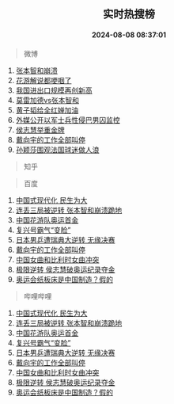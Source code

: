 <div align="center"><h2>实时热搜榜</h2><h4>2024-08-08 08:37:01</h4></div>

> 微博  

1. [张本智和崩溃](https://s.weibo.com/weibo?q=%23%E5%BC%A0%E6%9C%AC%E6%99%BA%E5%92%8C%E5%B4%A9%E6%BA%83%23&t=31&band_rank=1&Refer=top)<br />
2. [花游解说都哽咽了](https://s.weibo.com/weibo?q=%23%E8%8A%B1%E6%B8%B8%E8%A7%A3%E8%AF%B4%E9%83%BD%E5%93%BD%E5%92%BD%E4%BA%86%23&t=31&band_rank=2&Refer=top)<br />
3. [我国进出口规模再创新高](https://s.weibo.com/weibo?q=%23%E6%88%91%E5%9B%BD%E8%BF%9B%E5%87%BA%E5%8F%A3%E8%A7%84%E6%A8%A1%E5%86%8D%E5%88%9B%E6%96%B0%E9%AB%98%23&t=31&band_rank=3&Refer=top)<br />
4. [莫雷加德vs张本智和](https://s.weibo.com/weibo?q=%23%E8%8E%AB%E9%9B%B7%E5%8A%A0%E5%BE%B7vs%E5%BC%A0%E6%9C%AC%E6%99%BA%E5%92%8C%23&t=31&band_rank=4&Refer=top)<br />
5. [黄子韬给全红婵加油](https://s.weibo.com/weibo?q=%E9%BB%84%E5%AD%90%E9%9F%AC%E7%BB%99%E5%85%A8%E7%BA%A2%E5%A9%B5%E5%8A%A0%E6%B2%B9&t=31&band_rank=5&Refer=top)<br />
6. [外媒公开以军士兵性侵巴男囚监控](https://s.weibo.com/weibo?q=%23%E5%A4%96%E5%AA%92%E5%85%AC%E5%BC%80%E4%BB%A5%E5%86%9B%E5%A3%AB%E5%85%B5%E6%80%A7%E4%BE%B5%E5%B7%B4%E7%94%B7%E5%9B%9A%E7%9B%91%E6%8E%A7%23&t=31&band_rank=6&Refer=top)<br />
7. [侯志慧举重金牌](https://s.weibo.com/weibo?q=%23%E4%BE%AF%E5%BF%97%E6%85%A7%E4%B8%BE%E9%87%8D%E9%87%91%E7%89%8C%23&t=31&band_rank=7&Refer=top)<br />
8. [戴向宇的工作全部叫停](https://s.weibo.com/weibo?q=%23%E6%88%B4%E5%90%91%E5%AE%87%E7%9A%84%E5%B7%A5%E4%BD%9C%E5%85%A8%E9%83%A8%E5%8F%AB%E5%81%9C%23&t=31&band_rank=8&Refer=top)<br />
9. [孙颖莎围观法国球迷做人浪](https://s.weibo.com/weibo?q=%E5%AD%99%E9%A2%96%E8%8E%8E%E5%9B%B4%E8%A7%82%E6%B3%95%E5%9B%BD%E7%90%83%E8%BF%B7%E5%81%9A%E4%BA%BA%E6%B5%AA&t=31&band_rank=9&Refer=top)<br />

> 知乎  


> 百度  

1. [中国式现代化 民生为大](https://www.baidu.com/s?wd=%E4%B8%AD%E5%9B%BD%E5%BC%8F%E7%8E%B0%E4%BB%A3%E5%8C%96+%E6%B0%91%E7%94%9F%E4%B8%BA%E5%A4%A7&sa=fyb_news&rsv_dl=fyb_news)<br />
2. [连丢三局被逆转 张本智和崩溃跪地](https://www.baidu.com/s?wd=%E8%BF%9E%E4%B8%A2%E4%B8%89%E5%B1%80%E8%A2%AB%E9%80%86%E8%BD%AC+%E5%BC%A0%E6%9C%AC%E6%99%BA%E5%92%8C%E5%B4%A9%E6%BA%83%E8%B7%AA%E5%9C%B0&sa=fyb_news&rsv_dl=fyb_news)<br />
3. [中国花游队奥运首金](https://www.baidu.com/s?wd=%E4%B8%AD%E5%9B%BD%E8%8A%B1%E6%B8%B8%E9%98%9F%E5%A5%A5%E8%BF%90%E9%A6%96%E9%87%91&sa=fyb_news&rsv_dl=fyb_news)<br />
4. [复兴号霸气“变脸”](https://www.baidu.com/s?wd=%E5%A4%8D%E5%85%B4%E5%8F%B7%E9%9C%B8%E6%B0%94%E2%80%9C%E5%8F%98%E8%84%B8%E2%80%9D&sa=fyb_news&rsv_dl=fyb_news)<br />
5. [日本男乒遭瑞典大逆转 无缘决赛](https://www.baidu.com/s?wd=%E6%97%A5%E6%9C%AC%E7%94%B7%E4%B9%92%E9%81%AD%E7%91%9E%E5%85%B8%E5%A4%A7%E9%80%86%E8%BD%AC+%E6%97%A0%E7%BC%98%E5%86%B3%E8%B5%9B&sa=fyb_news&rsv_dl=fyb_news)<br />
6. [戴向宇的工作全部叫停](https://www.baidu.com/s?wd=%E6%88%B4%E5%90%91%E5%AE%87%E7%9A%84%E5%B7%A5%E4%BD%9C%E5%85%A8%E9%83%A8%E5%8F%AB%E5%81%9C&sa=fyb_news&rsv_dl=fyb_news)<br />
7. [中国女曲和比利时女曲冲突](https://www.baidu.com/s?wd=%E4%B8%AD%E5%9B%BD%E5%A5%B3%E6%9B%B2%E5%92%8C%E6%AF%94%E5%88%A9%E6%97%B6%E5%A5%B3%E6%9B%B2%E5%86%B2%E7%AA%81&sa=fyb_news&rsv_dl=fyb_news)<br />
8. [极限逆转 侯志慧破奥运纪录夺金](https://www.baidu.com/s?wd=%E6%9E%81%E9%99%90%E9%80%86%E8%BD%AC+%E4%BE%AF%E5%BF%97%E6%85%A7%E7%A0%B4%E5%A5%A5%E8%BF%90%E7%BA%AA%E5%BD%95%E5%A4%BA%E9%87%91&sa=fyb_news&rsv_dl=fyb_news)<br />
9. [奥运会纸板床是中国制造？假的](https://www.baidu.com/s?wd=%E5%A5%A5%E8%BF%90%E4%BC%9A%E7%BA%B8%E6%9D%BF%E5%BA%8A%E6%98%AF%E4%B8%AD%E5%9B%BD%E5%88%B6%E9%80%A0%EF%BC%9F%E5%81%87%E7%9A%84&sa=fyb_news&rsv_dl=fyb_news)<br />

> 哔哩哔哩  

1. [中国式现代化 民生为大](https://www.baidu.com/s?wd=%E4%B8%AD%E5%9B%BD%E5%BC%8F%E7%8E%B0%E4%BB%A3%E5%8C%96+%E6%B0%91%E7%94%9F%E4%B8%BA%E5%A4%A7&sa=fyb_news&rsv_dl=fyb_news)<br />
2. [连丢三局被逆转 张本智和崩溃跪地](https://www.baidu.com/s?wd=%E8%BF%9E%E4%B8%A2%E4%B8%89%E5%B1%80%E8%A2%AB%E9%80%86%E8%BD%AC+%E5%BC%A0%E6%9C%AC%E6%99%BA%E5%92%8C%E5%B4%A9%E6%BA%83%E8%B7%AA%E5%9C%B0&sa=fyb_news&rsv_dl=fyb_news)<br />
3. [中国花游队奥运首金](https://www.baidu.com/s?wd=%E4%B8%AD%E5%9B%BD%E8%8A%B1%E6%B8%B8%E9%98%9F%E5%A5%A5%E8%BF%90%E9%A6%96%E9%87%91&sa=fyb_news&rsv_dl=fyb_news)<br />
4. [复兴号霸气“变脸”](https://www.baidu.com/s?wd=%E5%A4%8D%E5%85%B4%E5%8F%B7%E9%9C%B8%E6%B0%94%E2%80%9C%E5%8F%98%E8%84%B8%E2%80%9D&sa=fyb_news&rsv_dl=fyb_news)<br />
5. [日本男乒遭瑞典大逆转 无缘决赛](https://www.baidu.com/s?wd=%E6%97%A5%E6%9C%AC%E7%94%B7%E4%B9%92%E9%81%AD%E7%91%9E%E5%85%B8%E5%A4%A7%E9%80%86%E8%BD%AC+%E6%97%A0%E7%BC%98%E5%86%B3%E8%B5%9B&sa=fyb_news&rsv_dl=fyb_news)<br />
6. [戴向宇的工作全部叫停](https://www.baidu.com/s?wd=%E6%88%B4%E5%90%91%E5%AE%87%E7%9A%84%E5%B7%A5%E4%BD%9C%E5%85%A8%E9%83%A8%E5%8F%AB%E5%81%9C&sa=fyb_news&rsv_dl=fyb_news)<br />
7. [中国女曲和比利时女曲冲突](https://www.baidu.com/s?wd=%E4%B8%AD%E5%9B%BD%E5%A5%B3%E6%9B%B2%E5%92%8C%E6%AF%94%E5%88%A9%E6%97%B6%E5%A5%B3%E6%9B%B2%E5%86%B2%E7%AA%81&sa=fyb_news&rsv_dl=fyb_news)<br />
8. [极限逆转 侯志慧破奥运纪录夺金](https://www.baidu.com/s?wd=%E6%9E%81%E9%99%90%E9%80%86%E8%BD%AC+%E4%BE%AF%E5%BF%97%E6%85%A7%E7%A0%B4%E5%A5%A5%E8%BF%90%E7%BA%AA%E5%BD%95%E5%A4%BA%E9%87%91&sa=fyb_news&rsv_dl=fyb_news)<br />
9. [奥运会纸板床是中国制造？假的](https://www.baidu.com/s?wd=%E5%A5%A5%E8%BF%90%E4%BC%9A%E7%BA%B8%E6%9D%BF%E5%BA%8A%E6%98%AF%E4%B8%AD%E5%9B%BD%E5%88%B6%E9%80%A0%EF%BC%9F%E5%81%87%E7%9A%84&sa=fyb_news&rsv_dl=fyb_news)<br />
